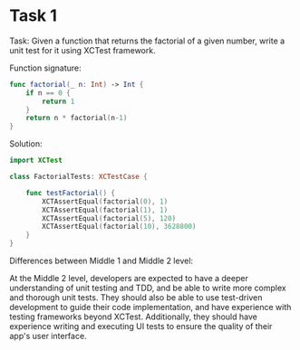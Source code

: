 # Task 1

Task: Given a function that returns the factorial of a given number, write a
unit test for it using XCTest framework.

Function signature:

```swift
func factorial(_ n: Int) -> Int {
    if n == 0 {
        return 1
    }
    return n * factorial(n-1)
}
```

Solution:

```swift
import XCTest

class FactorialTests: XCTestCase {

    func testFactorial() {
        XCTAssertEqual(factorial(0), 1)
        XCTAssertEqual(factorial(1), 1)
        XCTAssertEqual(factorial(5), 120)
        XCTAssertEqual(factorial(10), 3628800)
    }
}
```

Differences between Middle 1 and Middle 2 level:

At the Middle 2 level, developers are expected to have a deeper understanding of
unit testing and TDD, and be able to write more complex and thorough unit tests.
They should also be able to use test-driven development to guide their code
implementation, and have experience with testing frameworks beyond XCTest.
Additionally, they should have experience writing and executing UI tests to
ensure the quality of their app's user interface.
